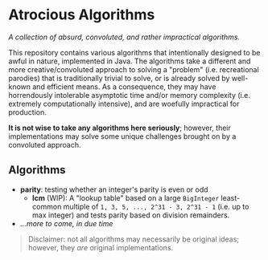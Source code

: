 # Atrocious Algorithms
*A collection of absurd, convoluted, and rather impractical algorithms.*

This repository contains various algorithms that intentionally designed to be awful in nature, implemented in Java. The algorithms take a different and more creative/convoluted approach to solving a "problem" (i.e. recreational parodies) that is traditionally trivial to solve, or is already solved by well-known and efficient means. As a consequence, they may have horrendously intolerable asymptotic time and/or memory complexity (i.e. extremely computationally intensive), and are woefully impractical for production.

**It is not wise to take any algorithms here seriously**; however, their implementations may solve some unique challenges brought on by a convoluted approach.

## Algorithms
- **parity**: testing whether an integer's parity is even or odd 
    - **lcm** (WIP): A "lookup table" based on a large `BigInteger` least-common multiple of `1, 3, 5, ..., 2^31 - 3, 2^31 - 1` (i.e. up to max integer) and tests parity based on division remainders.
- *...more to come, in due time*

> Disclaimer: not all algorithms may necessarily be original ideas; however, they *are* original implementations.
